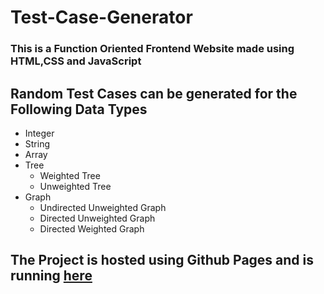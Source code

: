 # Test-Case-Generator
### This is a Function Oriented Frontend Website made using **HTML**,**CSS** and **JavaScript**

## Random Test Cases can be generated for the Following Data Types
* Integer
* String
* Array
* Tree
  * Weighted Tree
  * Unweighted Tree
* Graph
  * Undirected Unweighted Graph
  * Directed Unweighted Graph
  * Directed Weighted Graph


## The Project is hosted using Github Pages and is running [here](https://21shadow10.github.io/Test-Case-Generator/HTML/integer.html)
